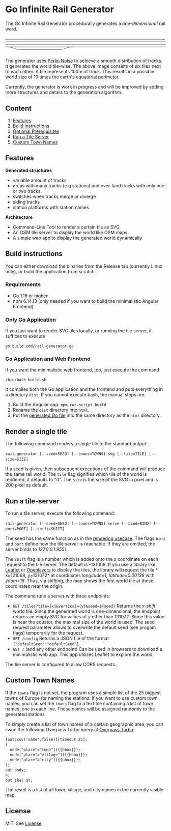 # Go Infinite Rail Generator

The Go Infinite Rail Generator procedurally generates a *one-dimensional* rail word. 

![On generated world example](images/rails.png)

The generator uses [Perlin Noise](https://en.wikipedia.org/wiki/Perlin_noise) to achieve a smooth
distribution of tracks. It generates the world tile-wise. The above image consists of six tiles next
to each other. A tile represents 100m of track. This results in a possible world size of 19 times the earth's equatorial perimeter.

Currently, the generator is work in progress and will be improved by adding more structures and details
to the generation algorithm.

## Content

1. [Features](#features)
2. [Build Instructions](#build-instructions)
3. [Optional Prerequisites](#optional-prerequisites)
5. [Run a Tile Server](#run-a-tile-server)
4. [Custom Town Names](#custom-town-names)

## Features

**Generated structures**

* variable amount of tracks
* areas with many tracks (e.g stations) and over-land tracks with only one or two tracks.
* switches when tracks merge or diverge
* siding tracks
* station platforms with station names

**Architecture**

* Command-Line Tool to render a certain tile as SVG
* An OSM tile server to display the world like OSM maps
* A simple web app to display the generated world dynamically

## Build instructions

You can either download the binaries from the Release tab (currently Linux only), or build the application from scratch.

### Requirements

* Go 1.16 or higher
* npm 6.14.13 (only needed if you want to build the minimalistic Angular Frontend)

### Only Go Application

If you just want to render SVG tiles locally, or running the tile server, it suffices to execute

```
go build cmd/rail-generator.go
```

### Go Application and Web Frontend

If you want the minimalistic web frontend, too, just execute the command

```
/bin/bash build.sh
```

It compiles both the Go application and the frontend and puts everything in a directory `dist`. If you cannot execute
bash, the manual steps are:

1. Build the Angular app: `npm run-script build`
2. Rename the `dist` directory into `html`.
3. Put the [generated Go file](#only-go-application) into the same directory as the `html` directory.


## Render a single tile

The following command renders a single tile to the standard output:

`rail-generator [--seed=SEED] [--towns=TOWNS] svg [--tile=TILE] [--size=SIZE]`

If a seed is given, then subsequent executions of the command will produce the same rail world. The
`tile` flag signifies which tile of the world is rendered, it defaults to "0". The `size` is the size of the SVG in
pixel and is 200 pixel as default.

## Run a tile-server

To run a tile server, execute the following command:

`rail-generator [--seed=SEED] [--towns=TOWNS] serve [--bind=BIND] [--port=PORT] [--shift=SHIFT]`

The seed has the same function as in the [rendering usecase](#render-a-single-tile). The flags `bind` and
`port` define how the tile server is reachable. If they are omitted, the server binds to *127.0.0.1:9551*.

The `shift` flag is a number which is added onto the *x* coordinate on each request to the tile server. The default is
-131068. If you use a library like [Leaflet](https://leafletjs.com/) or [Openlayers](https://openlayers.org/) to display the tiles, the library will request the tile *
x=121068, y=131072* at coordinates *longitude=1, latitude=0.00138* with *zoom=18*. Thus, via shifting, the map shows the
first world tile at these coordinates near the origin.

The command runs a server with three endpoints:

* `GET /tiles?tile={x}&vertical={y}&seed=${seed}` Returns the *x-shift* world tile. Since the generated world is
  one-dimensional, the endpoint returns an empty SVG for values of *y* other than 131072. Since this value is near the
  equator, the maximal size of the world is used. The seed request parameter allows to overwrite the default seed (see
  progam flags) temporarily for the request.
* `GET /config` Returns a JSON file of the format `{"defaultSeed":"defaultSeed"}`.
* `GET /` (and any other endpoint) Can be used in browsers to download a minimalistic web app. This app utilizes Leaflet
  to explore the world.
  
The tile server is configured to allow CORS requests.

## Custom Town Names

If the `towns` flag is not set, the program uses a simple list of the 25 biggest towns
of Europe for naming the stations. If you want to use custom town names, you can set the `towns` flag
to a text file containing a list of town names, one in each line. These names will be assigned
randomly to the generated stations.

To simply create a list of town names of a certain geographic area, you can
issue the following Overpass Turbo query at [Overpass Turbo](https://overpass-turbo.eu/):

```
[out:csv('name';false)][timeout:25];
(
  node["place"="town"]({{bbox}});
  node["place"="village"]({{bbox}});
  node["place"="city"]({{bbox}});
);
out body;
>;
out skel qt;
```

The result is a list of all town, village, and city names in the currently visible
map.

## License

MIT. See [License](LICENSE).